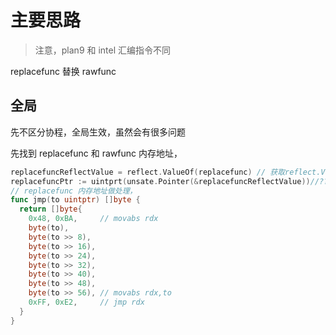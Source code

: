 # 主要思路

> 注意，plan9 和 intel 汇编指令不同

replacefunc 替换 rawfunc

## 全局

先不区分协程，全局生效，虽然会有很多问题

先找到 replacefunc 和 rawfunc 内存地址，

```go
replacefuncReflectValue = reflect.ValueOf(replacefunc) // 获取reflect.Value
replacefuncPtr := uintprt(unsate.Pointer(&replacefuncReflectValue))//??
// replacefunc 内存地址做处理，
func jmp(to uintptr) []byte {
  return []byte{
    0x48, 0xBA,     // movabs rdx
    byte(to),
    byte(to >> 8),
    byte(to >> 16),
    byte(to >> 24),
    byte(to >> 32),
    byte(to >> 40),
    byte(to >> 48),
    byte(to >> 56), // movabs rdx,to
    0xFF, 0xE2,     // jmp rdx
  }
}
```
